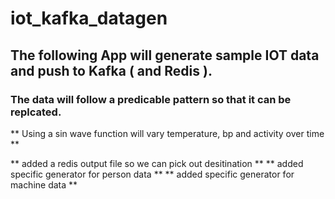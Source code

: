 # iot_kafka_datagen
## The following App will generate sample IOT data and push to Kafka ( and Redis ). ##
### The data will follow a predicable pattern so that it can be replcated. ###
** Using a sin wave function will vary temperature, bp and activity over time **

** added a redis output file so we can pick out desitination **
** added specific generator for person data **
** added specific generator for machine data **
